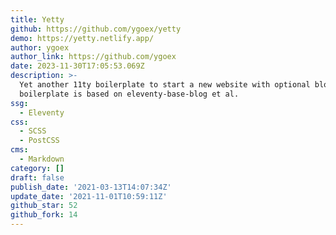 ```yaml
---
title: Yetty
github: https://github.com/ygoex/yetty
demo: https://yetty.netlify.app/
author: ygoex
author_link: https://github.com/ygoex
date: 2023-11-30T17:05:53.069Z
description: >-
  Yet another 11ty boilerplate to start a new website with optional blog. This
  boilerplate is based on eleventy-base-blog et al.
ssg:
  - Eleventy
css:
  - SCSS
  - PostCSS
cms:
  - Markdown
category: []
draft: false
publish_date: '2021-03-13T14:07:34Z'
update_date: '2021-11-01T10:59:11Z'
github_star: 52
github_fork: 14
---
```


